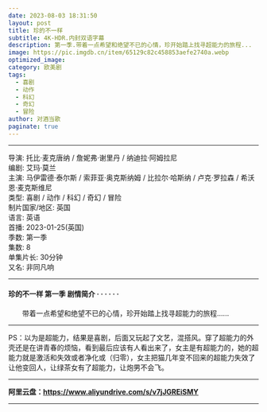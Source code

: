```yaml
---
date: 2023-08-03 18:31:50
layout: post
title: 珍的不一样
subtitle: 4K-HDR.内封双语字幕
description: 第一季.带着一点希望和绝望不已的心情，珍开始踏上找寻超能力的旅程...
image: https://pic.imgdb.cn/item/65129c82c458853aefe2740a.webp
optimized_image: 
category: 欧美剧
tags:
  - 喜剧
  - 动作
  - 科幻
  - 奇幻
  - 冒险
author: 对酒当歌
paginate: true
---
```


---

导演: 托比·麦克唐纳 / 詹妮弗·谢里丹 / 纳迪拉·阿姆拉尼  
编剧: 艾玛·莫兰  
主演: 马伊雷德·泰尔斯 / 索菲亚·奥克斯纳姆 / 比拉尔·哈斯纳 / 卢克·罗拉森 / 希沃恩·麦克斯维尼  
类型: 喜剧 / 动作 / 科幻 / 奇幻 / 冒险  
制片国家/地区: 英国  
语言: 英语  
首播: 2023-01-25(英国)  
季数: 第一季  
集数: 8  
单集片长: 30分钟  
又名: 非同凡响  

---

#### 珍的不一样 第一季  剧情简介 · · · · · ·

　　带着一点希望和绝望不已的心情，珍开始踏上找寻超能力的旅程......

---

PS：以为是超能力，结果是喜剧，后面又玩起了文艺，混搭风。穿了超能力的外壳还是在讲青春的烦恼，看到最后应该有人看出来了，女主是有超能力的，她的超能力就是激活和失效或者净化或（归零），女主把猫几年变不回来的超能力失效了让他变回人，让绿茶女有了超能力，让炮男不会飞。

---

**阿里云盘：<https://www.aliyundrive.com/s/v7jJGREiSMY>**

---

